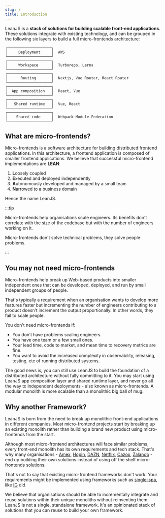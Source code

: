```yaml
---
slug: /
title: Introduction
---
```


LeanJS is a **stack of solutions for building scalable front-end applications**. These solutions integrate with existing technology, and can be grouped in the following six layers to build a full micro-frontends architecture:

```
┌────────────────────┐
│     Deployment     │  AWS
└────────────────────┘
┌────────────────────┐
│     Workspace      │  Turborepo, Lerna
└────────────────────┘
┌────────────────────┐
│      Routing       │  Nextjs, Vue Router, React Router
└────────────────────┘
┌────────────────────┐
│  App composition   │  React, Vue
└────────────────────┘
┌────────────────────┐
│   Shared runtime   │  Vue, React
└────────────────────┘
┌────────────────────┐
│    Shared code     │  Webpack Module Federation
└────────────────────┘
```

## What are micro-frontends?

Micro-frontends is a software architecture for building distributed frontend applications. In this architecture, a frontend application is composed of smaller frontend applications. We believe that successful micro-frontend implementations are **LEAN**:

1. **L**oosely coupled
2. **E**xecuted and deployed independently
3. **A**utonomously developed and managed by a small team
4. **N**arrowed to a business domain

Hence the name LeanJS.

:::tip

Micro-frontends help organisations scale engineers. Its benefits don't correlate with the size of the codebase but with the number of engineers working on it.

Micro-frontends don't solve technical problems, they solve people problems.

:::

## You may not need micro-frontends

Micro-frontends help break up Web-based products into smaller independent ones that can be developed, deployed, and run by small independent groups of people.

That's typically a requirement when an organisation wants to develop more features faster but incrementing the number of engineers contributing to a product doesn't increment the output proportionally. In other words, they fail to scale people.

You don't need micro-frontends if:

- You don't have problems scaling engineers.
- You have one team or a few small ones.
- Your lead time, code to market, and mean time to recovery metrics are fine.
- You want to avoid the increased complexity in observability, releasing, testing, etc of running distributed systems.

The good news is, you can still use LeanJS to build the foundation of a distributed architecture without fully committing to it. You may start using LeanJS app composition layer and shared runtime layer, and never go all the way to independent deployments - also known as micro-frontends. A modular monolith is more scalable than a monolithic big ball of mug.

## Why another Framework?

LeanJS is born from the need to break up monolithic front-end applications in different companies. Most micro-frontend projects start by breaking up an existing monolith rather than building a brand new product using micro-frontends from the start.

Although most micro-frontend architectures will face similar problems, every front-end monolith has its own requirements and tech stack. That's why many organisations - [Amex](https://www.youtube.com/watch?v=gmQ4I4adNec), [Hopin](https://www.youtube.com/watch?v=UFJ3yrw9h6s&t=8s), [DAZN](https://www.youtube.com/watch?v=BuRB3djraeM), [Netflix](https://www.youtube.com/watch?v=Xdx__JXq7_U), [Cazoo](https://medium.com/cazoo/how-to-build-micro-frontends-with-react-271e651272bc), [Zalando](https://engineering.zalando.com/posts/2021/03/micro-frontends-part1.html) - end up building their own solutions instead of using off the shelf micro-frontends solutions.

That's not to say that existing micro-frontend frameworks don't work. Your requirements might be implemented using frameworks such as [single-spa](https://single-spa.js.org/), like [IG](https://www.youtube.com/watch?v=24NxNEy7SaE) did.

We believe that organisations should be able to incrementally integrate and reuse solutions within their unique monoliths without reinventing them. LeanJS is not a single, standalone framework. It's an opinionated stack of solutions that you can reuse to build your own framework.
